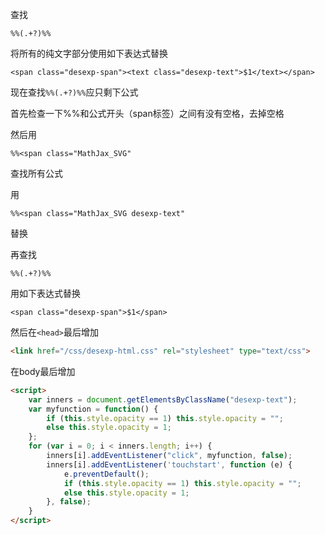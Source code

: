 查找

```regex
%%(.+?)%%
```

将所有的纯文字部分使用如下表达式替换

```regex
<span class="desexp-span"><text class="desexp-text">$1</text></span>
```



现在查找`%%(.+?)%%`应只剩下公式

首先检查一下%%和公式开头（span标签）之间有没有空格，去掉空格

然后用

```
%%<span class="MathJax_SVG"
```

查找所有公式

用

```
%%<span class="MathJax_SVG desexp-text"
```

替换

再查找

```regex
%%(.+?)%%
```

用如下表达式替换

```regex
<span class="desexp-span">$1</span>
```



然后在`<head>`最后增加

```html
<link href="/css/desexp-html.css" rel="stylesheet" type="text/css">
```

在body最后增加

```html
<script>
    var inners = document.getElementsByClassName("desexp-text");
    var myfunction = function() {
        if (this.style.opacity == 1) this.style.opacity = "";
        else this.style.opacity = 1;
    };
    for (var i = 0; i < inners.length; i++) {
        inners[i].addEventListener("click", myfunction, false);
        inners[i].addEventListener('touchstart', function (e) {
            e.preventDefault();
            if (this.style.opacity == 1) this.style.opacity = "";
            else this.style.opacity = 1;
        }, false);
    }
</script>
```

